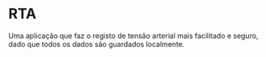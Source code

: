 # RTA
Uma aplicação que faz o registo de tensão arterial mais facilitado e seguro, dado que todos os dados são guardados localmente.
